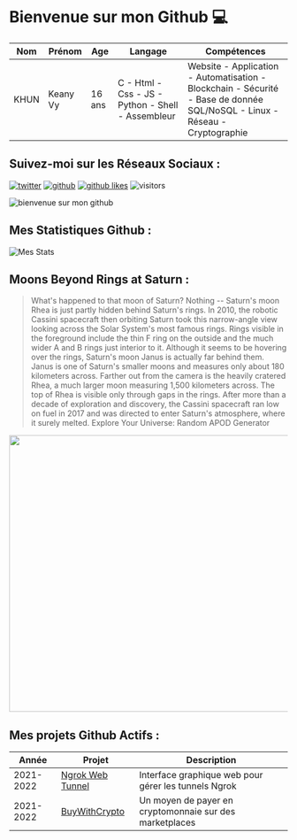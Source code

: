 # Bienvenue sur mon Github 💻
| Nom | Prénom | Age | Langage | Compétences |
|---  |---     |---  |---      |---
| KHUN | Keany Vy | 16 ans | C - Html - Css - JS - Python - Shell - Assembleur | Website - Application - Automatisation - Blockchain - Sécurité - Base de donnée SQL/NoSQL - Linux - Réseau - Cryptographie |

## Suivez-moi sur les Réseaux Sociaux :
[![twitter](https://img.shields.io/twitter/follow/thisiskeanyvy?style=social)](https://twitter.com/thisiskeanyvy)
[![github](https://img.shields.io/github/followers/thisiskeanyvy?style=social)](https://github.com/thisiskeanyvy?tab=followers)
[![github likes](https://img.shields.io/github/stars/thisiskeanyvy?style=social)](https://github.com/thisiskeanyvy)
![visitors](https://visitor-badge.glitch.me/badge?page_id=page.id=thisiskeanyvy.thisiskeanyvy)

![bienvenue sur mon github](https://thisiskeanyvy-hosting.pages.dev/banner.gif)

## Mes Statistiques Github :
![Mes Stats](https://github-readme-stats.vercel.app/api?username=thisiskeanyvy&show_icons=true&theme=radical)

## Moons Beyond Rings at Saturn :

> What's happened to that moon of Saturn? Nothing -- Saturn's moon Rhea is just partly hidden behind Saturn's rings. In 2010, the robotic Cassini spacecraft then orbiting Saturn took this narrow-angle view looking across the Solar System's most famous rings. Rings visible in the foreground include the thin F ring on the outside and the much wider A and B rings just interior to it. Although it seems to be hovering over the rings, Saturn's moon Janus is actually far behind them.  Janus is one of Saturn's smaller moons and measures only about 180 kilometers across. Farther out from the camera is the heavily cratered Rhea, a much larger moon measuring 1,500 kilometers across. The top of Rhea is visible only through gaps in the rings. After more than a decade of exploration and discovery, the Cassini spacecraft ran low on fuel in 2017 and was directed to enter Saturn's atmosphere, where it surely melted.   Explore Your Universe: Random APOD Generator

<img src='https://apod.nasa.gov/apod/image/2201/RheaJanus_Cassini_1020.jpg' width="800" height="500"/>

## Mes projets Github Actifs :
| Année | Projet | Description |
|---   |---     |---          |
| 2021-2022 | [Ngrok Web Tunnel](https://github.com/thisiskeanyvy/ngrok-web-manager) | Interface graphique web pour gérer les tunnels Ngrok |
| 2021-2022 | [BuyWithCrypto](https://github.com/BuyWithCrypto) | Un moyen de payer en cryptomonnaie sur des marketplaces |